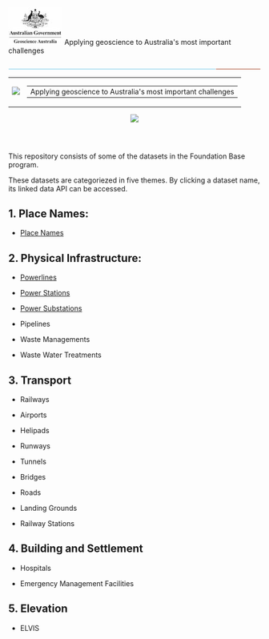 
![Geoscience Australia](./images/GA.jpg)  Applying geoscience to Australia's most important challenges

![Geoscience Australia](./images/lo.jpg)
  
<header>
    <div id="header">
      <table>
        <tr>
          <td>
            <img id="ga-logo" src="{{ url_for('images', filename = 'GA.jpg') }}" />
          </td>
          <td>
            <table>
              <tr>
                <td id="quote">
                  <span id="quote">Applying geoscience to Australia's most important challenges</span>
                </td>
              </tr>
            </table>
          </td>
        </tr>
      </table>
      <div id="ga-colour-strip-container">
        <img id="ga-colour-strip" src="{{ url_for('images', filename = 'lo.jpg') }}" />
      </div>
    </div>

</header>

This repository consists of some of the datasets in the Foundation Base program.

These datasets are categoriezed in five themes. By clicking a dataset name, its linked data API can be accessed.  

## 1. Place Names:

- [Place Names](https://linked.data.gov.au/dataset/placenames)

## 2. Physical Infrastructure:
 
- [Powerlines](http://ec2-13-211-149-56.ap-southeast-2.compute.amazonaws.com/FSDF-power-dataset/power_lines)

- [Power Stations](http://ec2-13-211-149-56.ap-southeast-2.compute.amazonaws.com/FSDF-power-dataset/power_stations)

- [Power Substations](http://ec2-13-211-149-56.ap-southeast-2.compute.amazonaws.com/FSDF-power-dataset/power_substations)

- Pipelines

- Waste Managements

- Waste Water Treatments

## 3. Transport

- Railways

- Airports

- Helipads

- Runways

- Tunnels

- Bridges

- Roads

- Landing Grounds

- Railway Stations

## 4. Building and Settlement

- Hospitals

- Emergency Management Facilities

## 5. Elevation

- ELVIS


